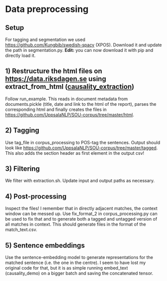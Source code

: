 # Data preprocessing

## Setup
   For tagging and segmentation we used https://github.com/Kungbib/swedish-spacy (XPOS).
   Download it and update the path in segmentation.py.
   **Edit:** you can now download it with pip and directly load it.

## 1) Restructure the html files on https://data.riksdagen.se using extract_from_html ([causality_extraction](https://github.com/LuDuerlich/causality_extraction))
   Follow run_example. This reads in document metadata from documents.pickle (title, date and link to the html of the report), parses the corresponding html and finally creates the files in https://github.com/UppsalaNLP/SOU-corpus/tree/master/html.

## 2) Tagging
   Use tag_file in corpus_processing to POS-tag the sentences. Output should look like https://github.com/UppsalaNLP/SOU-corpus/tree/master/tagged. This also adds the section header as first element in the output csv!

## 3) Filtering
   We filter with extraction.sh. Update input and output paths as necessary.

## 4) Post-processing
   Inspect the files! I remember that in directly adjacent matches, the context window can be messed up.
   Use fix_format_2 in corpus_processing.py can be used to fix that and to generate both a tagged and untagged version of all matches in context. This should generate files in the format of the match_text.csv.

## 5) Sentence embeddings
   Use the sentence-embedding model to generate representations for the matched sentence (i.e. the one in the centre). I seem to have lost my original code for that, but it is as simple running embed_text (causality_demo) on a bigger batch and saving the concatenated tensor.

